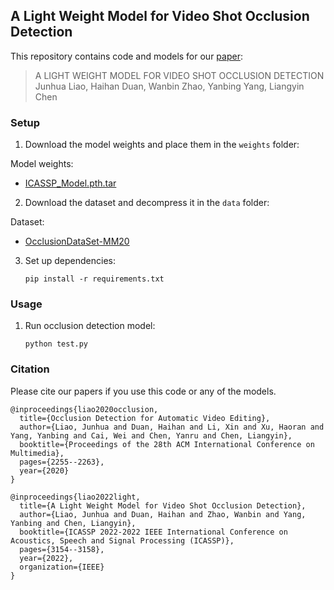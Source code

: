 ## A Light Weight Model for Video Shot Occlusion Detection

This repository contains code and models for our [paper](https://seaxiaod.gitee.io/publications/2022/ICASSP2022.pdf):

> A LIGHT WEIGHT MODEL FOR VIDEO SHOT OCCLUSION DETECTION  
> Junhua Liao, Haihan Duan, Wanbin Zhao, Yanbing Yang, Liangyin Chen


### Setup 

1) Download the model weights and place them in the `weights` folder:


Model weights:
- [ICASSP_Model.pth.tar](https://drive.google.com/file/d/1nJLdf1hqvx22LhD_uDOT5O0JeDmapSqN/view?usp=sharing)

2) Download the dataset and decompress it in the `data` folder:


Dataset:
- [OcclusionDataSet-MM20](https://junhua-liao.github.io/Occlusion-Detection/)

  
3) Set up dependencies: 

    ```shell
    pip install -r requirements.txt
    ```

### Usage 

1) Run occlusion detection model:

    ```shell
    python test.py
    ```

### Citation

Please cite our papers if you use this code or any of the models. 
```
@inproceedings{liao2020occlusion,
  title={Occlusion Detection for Automatic Video Editing},
  author={Liao, Junhua and Duan, Haihan and Li, Xin and Xu, Haoran and Yang, Yanbing and Cai, Wei and Chen, Yanru and Chen, Liangyin},
  booktitle={Proceedings of the 28th ACM International Conference on Multimedia},
  pages={2255--2263},
  year={2020}
}
```

```
@inproceedings{liao2022light,
  title={A Light Weight Model for Video Shot Occlusion Detection},
  author={Liao, Junhua and Duan, Haihan and Zhao, Wanbin and Yang, Yanbing and Chen, Liangyin},
  booktitle={ICASSP 2022-2022 IEEE International Conference on Acoustics, Speech and Signal Processing (ICASSP)},
  pages={3154--3158},
  year={2022},
  organization={IEEE}
}
```
